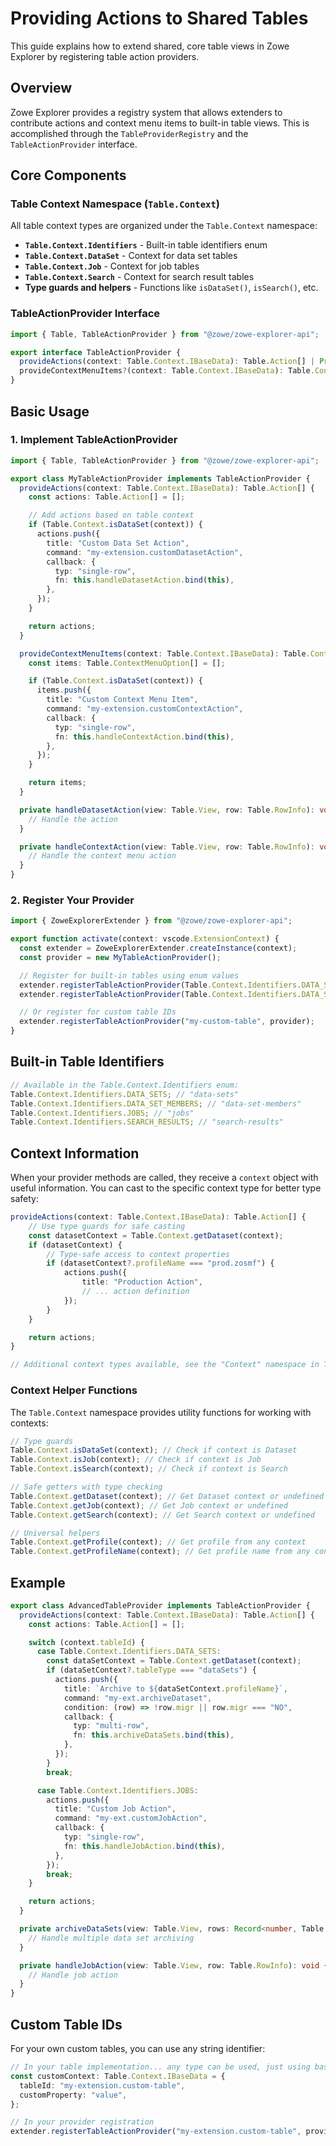 # Providing Actions to Shared Tables

This guide explains how to extend shared, core table views in Zowe Explorer by registering table action providers.

## Overview

Zowe Explorer provides a registry system that allows extenders to contribute actions and context menu items to built-in table views. This is accomplished through the `TableProviderRegistry` and the `TableActionProvider` interface.

## Core Components

### Table Context Namespace (`Table.Context`)

All table context types are organized under the `Table.Context` namespace:

- **`Table.Context.Identifiers`** - Built-in table identifiers enum
- **`Table.Context.DataSet`** - Context for data set tables
- **`Table.Context.Job`** - Context for job tables
- **`Table.Context.Search`** - Context for search result tables
- **Type guards and helpers** - Functions like `isDataSet()`, `isSearch()`, etc.

### TableActionProvider Interface

```typescript
import { Table, TableActionProvider } from "@zowe/zowe-explorer-api";

export interface TableActionProvider {
  provideActions(context: Table.Context.IBaseData): Table.Action[] | Promise<Table.Action[]>;
  provideContextMenuItems?(context: Table.Context.IBaseData): Table.ContextMenuOption[] | Promise<Table.ContextMenuOption[]>;
}
```

## Basic Usage

### 1. Implement TableActionProvider

```typescript
import { Table, TableActionProvider } from "@zowe/zowe-explorer-api";

export class MyTableActionProvider implements TableActionProvider {
  provideActions(context: Table.Context.IBaseData): Table.Action[] {
    const actions: Table.Action[] = [];

    // Add actions based on table context
    if (Table.Context.isDataSet(context)) {
      actions.push({
        title: "Custom Data Set Action",
        command: "my-extension.customDatasetAction",
        callback: {
          typ: "single-row",
          fn: this.handleDatasetAction.bind(this),
        },
      });
    }

    return actions;
  }

  provideContextMenuItems(context: Table.Context.IBaseData): Table.ContextMenuOption[] {
    const items: Table.ContextMenuOption[] = [];

    if (Table.Context.isDataSet(context)) {
      items.push({
        title: "Custom Context Menu Item",
        command: "my-extension.customContextAction",
        callback: {
          typ: "single-row",
          fn: this.handleContextAction.bind(this),
        },
      });
    }

    return items;
  }

  private handleDatasetAction(view: Table.View, row: Table.RowInfo): void {
    // Handle the action
  }

  private handleContextAction(view: Table.View, row: Table.RowInfo): void {
    // Handle the context menu action
  }
}
```

### 2. Register Your Provider

```typescript
import { ZoweExplorerExtender } from "@zowe/zowe-explorer-api";

export function activate(context: vscode.ExtensionContext) {
  const extender = ZoweExplorerExtender.createInstance(context);
  const provider = new MyTableActionProvider();

  // Register for built-in tables using enum values
  extender.registerTableActionProvider(Table.Context.Identifiers.DATA_SETS, provider);
  extender.registerTableActionProvider(Table.Context.Identifiers.DATA_SET_MEMBERS, provider);

  // Or register for custom table IDs
  extender.registerTableActionProvider("my-custom-table", provider);
}
```

## Built-in Table Identifiers

```typescript
// Available in the Table.Context.Identifiers enum:
Table.Context.Identifiers.DATA_SETS; // "data-sets"
Table.Context.Identifiers.DATA_SET_MEMBERS; // "data-set-members"
Table.Context.Identifiers.JOBS; // "jobs"
Table.Context.Identifiers.SEARCH_RESULTS; // "search-results"
```

## Context Information

When your provider methods are called, they receive a `context` object with useful information. You can cast to the specific context type for better type safety:

```typescript
provideActions(context: Table.Context.IBaseData): Table.Action[] {
    // Use type guards for safe casting
    const datasetContext = Table.Context.getDataset(context);
    if (datasetContext) {
        // Type-safe access to context properties
        if (datasetContext?.profileName === "prod.zosmf") {
            actions.push({
                title: "Production Action",
                // ... action definition
            });
        }
    }

    return actions;
}

// Additional context types available, see the "Context" namespace in TableView.ts for more...
```

### Context Helper Functions

The `Table.Context` namespace provides utility functions for working with contexts:

```typescript
// Type guards
Table.Context.isDataSet(context); // Check if context is Dataset
Table.Context.isJob(context); // Check if context is Job
Table.Context.isSearch(context); // Check if context is Search

// Safe getters with type checking
Table.Context.getDataset(context); // Get Dataset context or undefined
Table.Context.getJob(context); // Get Job context or undefined
Table.Context.getSearch(context); // Get Search context or undefined

// Universal helpers
Table.Context.getProfile(context); // Get profile from any context
Table.Context.getProfileName(context); // Get profile name from any context
```

## Example

```typescript
export class AdvancedTableProvider implements TableActionProvider {
  provideActions(context: Table.Context.IBaseData): Table.Action[] {
    const actions: Table.Action[] = [];

    switch (context.tableId) {
      case Table.Context.Identifiers.DATA_SETS:
        const dataSetContext = Table.Context.getDataset(context);
        if (dataSetContext?.tableType === "dataSets") {
          actions.push({
            title: `Archive to ${dataSetContext.profileName}`,
            command: "my-ext.archiveDataset",
            condition: (row) => !row.migr || row.migr === "NO",
            callback: {
              typ: "multi-row",
              fn: this.archiveDataSets.bind(this),
            },
          });
        }
        break;

      case Table.Context.Identifiers.JOBS:
        actions.push({
          title: "Custom Job Action",
          command: "my-ext.customJobAction",
          callback: {
            typ: "single-row",
            fn: this.handleJobAction.bind(this),
          },
        });
        break;
    }

    return actions;
  }

  private archiveDataSets(view: Table.View, rows: Record<number, Table.RowData>): void {
    // Handle multiple data set archiving
  }

  private handleJobAction(view: Table.View, row: Table.RowInfo): void {
    // Handle job action
  }
}
```

## Custom Table IDs

For your own custom tables, you can use any string identifier:

```typescript
// In your table implementation... any type can be used, just using base data type as an example
const customContext: Table.Context.IBaseData = {
  tableId: "my-extension.custom-table",
  customProperty: "value",
};

// In your provider registration
extender.registerTableActionProvider("my-extension.custom-table", provider);
```
